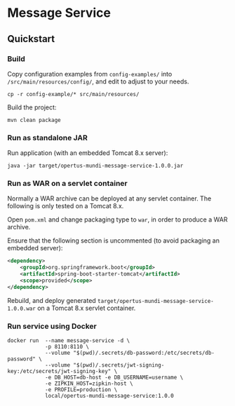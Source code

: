 # Message Service

## Quickstart

### Build

Copy configuration examples from `config-examples/` into `/src/main/resources/config/`, and edit to adjust to your needs.

`cp -r config-example/* src/main/resources/`

Build the project:

`mvn clean package`

### Run as standalone JAR

Run application (with an embedded Tomcat 8.x server):

`java -jar target/opertus-mundi-message-service-1.0.0.jar`

### Run as WAR on a servlet container

Normally a WAR archive can be deployed at any servlet container. The following is only tested on a Tomcat 8.x.

Open `pom.xml` and change packaging type to `war`, in order to produce a WAR archive.

Ensure that the following section is uncommented (to avoid packaging an embedded server):

```xml
<dependency>
    <groupId>org.springframework.boot</groupId>
    <artifactId>spring-boot-starter-tomcat</artifactId>
    <scope>provided</scope>
</dependency>    
```

Rebuild, and deploy generated `target/opertus-mundi-message-service-1.0.0.war` on a Tomcat 8.x servlet container.

### Run service using Docker

```
docker run  --name message-service -d \
            -p 8110:8110 \
            --volume "$(pwd)/.secrets/db-password:/etc/secrets/db-password" \
            --volume "$(pwd)/.secrets/jwt-signing-key:/etc/secrets/jwt-signing-key" \
            -e DB_HOST=db-host -e DB_USERNAME=username \
            -e ZIPKIN_HOST=zipkin-host \
            -e PROFILE=production \
            local/opertus-mundi-message-service:1.0.0
```